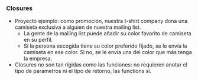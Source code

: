 


### Closures

- Proyecto ejemplo: como promoción, nuestra t-shirt company dona una camiseta exclusiva a alguien de nuestra mailing list.
    - La gente de la mailing list puede añadir su color favorito de camiseta en su perfil.
    - Si la persona escogida tiene su color preferido fijado, se le envía la camiseta en ese color. Si no, se le envía una del color que más tenga la empresa.
- Closures no son tan rígidas como las funciones: no requieren anotar el tipo de parametros ni el tipo de retorno, las functions sí.
